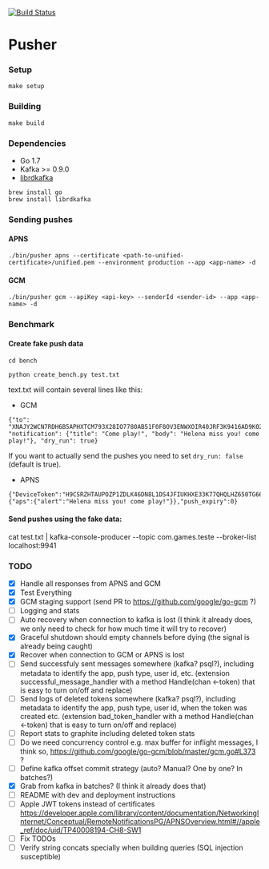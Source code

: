[![Build Status](https://travis-ci.org/topfreegames/pusher.svg?branch=master)](https://travis-ci.org/topfreegames/pusher)

Pusher
======

### Setup

```
make setup
```

### Building

```
make build
```

### Dependencies
* Go 1.7
* Kafka >= 0.9.0
* [librdkafka](https://github.com/edenhill/librdkafka)

```
brew install go
brew install librdkafka
```

### Sending pushes

#### APNS

```
./bin/pusher apns --certificate <path-to-unified-certificate>/unified.pem --environment production --app <app-name> -d
```

#### GCM

```
./bin/pusher gcm --apiKey <api-key> --senderId <sender-id> --app <app-name> -d
```

### Benchmark

#### Create fake push data

```
cd bench

python create_bench.py test.txt

```

text.txt will contain several lines like this:

- GCM

```
{"to": "XNAJY2WCN7RDH6B5APHXTCM793X28IO7780AB51F0F8OV3ENWXOIR40JRF3K9416AD9K029NEE3XTA229NJC0Y6DHCBO13EE6IFO6VRF8FICJ317AC5I3N1FCSJ7KIVXMKZ088BJOVS3PPJUG9CWV1J2", "notification": {"title": "Come play!", "body": "Helena miss you! come play!"}, "dry_run": true}
```

If you want to actually send the pushes you need to set `dry_run: false` (default is true).

- APNS

```
{"DeviceToken":"H9CSRZHTAUPOZP1ZDLK46DN8L1DS4JFIUKHXE33K77QHQLHZ650TG66U49ZQGFZV","Payload":{"aps":{"alert":"Helena miss you! come play!"}},"push_expiry":0}
```

#### Send pushes using the fake data:

cat test.txt | kafka-console-producer --topic com.games.teste --broker-list localhost:9941


### TODO

- [x] Handle all responses from APNS and GCM
- [x] Test Everything
- [x] GCM staging support (send PR to https://github.com/google/go-gcm ?)
- [ ] Logging and stats
- [ ] Auto recovery when connection to kafka is lost (I think it already does, we only need to check for how much time it will try to recover)
- [x] Graceful shutdown should empty channels before dying (the signal is already being caught)
- [x] Recover when connection to GCM or APNS is lost
- [ ] Send successfuly sent messages somewhere (kafka? psql?), including metadata to identify the app, push type, user id, etc. (extension successful_message_handler with a method Handle(chan <-token) that is easy to turn on/off and replace)
- [ ] Send logs of deleted tokens somewhere (kafka? psql?), including metadata to identify the app, push type, user id, when the token was created etc. (extension bad_token_handler with a method Handle(chan <-token) that is easy to turn on/off and replace)
- [ ] Report stats to graphite including deleted token stats
- [ ] Do we need concurrency control e.g. max buffer for inflight messages, I think so, https://github.com/google/go-gcm/blob/master/gcm.go#L373 ?
- [ ] Define kafka offset commit strategy (auto? Manual? One by one? In batches?)
- [x] Grab from kafka in batches? (I think it already does that)
- [ ] README with dev and deployment instructions
- [ ] Apple JWT tokens instead of certificates https://developer.apple.com/library/content/documentation/NetworkingInternet/Conceptual/RemoteNotificationsPG/APNSOverview.html#//apple_ref/doc/uid/TP40008194-CH8-SW1
- [ ] Fix TODOs
- [ ] Verify string concats specially when building queries (SQL injection susceptible)
